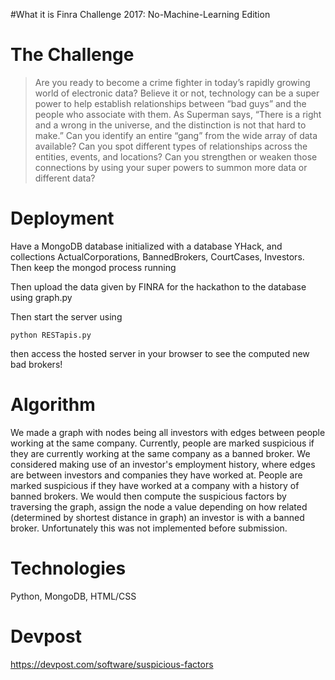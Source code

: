 #What it is 
Finra Challenge 2017: No-Machine-Learning Edition

# The Challenge 
 > Are you ready to become a crime fighter in today’s rapidly growing world of electronic data? Believe it or not, technology can be a super power to help establish relationships between “bad guys” and the people who associate with them. As Superman says, “There is a right and a wrong in the universe, and the distinction is not that hard to make.” Can you identify an entire “gang” from the wide array of data available? Can you spot different types of relationships across the entities, events, and locations? Can you strengthen or weaken those connections by using your super powers to summon more data or different data? 

# Deployment

Have a MongoDB database initialized with a database YHack, and collections ActualCorporations, BannedBrokers, CourtCases, Investors. Then keep the mongod process running

Then upload the data given by FINRA for the hackathon to the database using graph.py

Then start the server using

```
python RESTapis.py
```

then access the hosted server in your browser to see the computed new bad brokers!

# Algorithm
We made a graph with nodes being all investors with edges between people working at the same company. Currently, people are marked suspicious if they are currently working at the same company as a banned broker.
We considered making use of an investor's employment history, where edges are between investors and companies they have worked at. People are marked suspicious if they have worked at a company with a history of banned brokers. We would then compute the suspicious factors by traversing the graph, assign the node a value depending on how related (determined by shortest distance in graph) an investor is with a banned broker. Unfortunately this was not implemented before submission.

# Technologies

Python, MongoDB, HTML/CSS

# Devpost 

https://devpost.com/software/suspicious-factors

